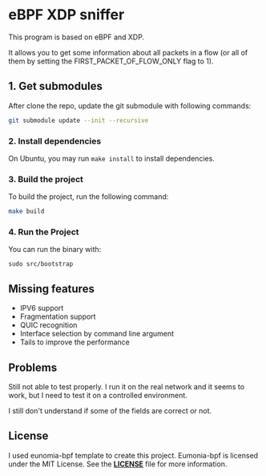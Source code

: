 # **eBPF XDP sniffer**

This program is based on eBPF and XDP.

It allows you to get some information about all packets in a flow (or all of them by setting the FIRST_PACKET_OF_FLOW_ONLY flag to 1).

## **1. Get submodules**

After clone the repo, update the git submodule with following commands:

```sh
git submodule update --init --recursive
```

### **2. Install dependencies**

On Ubuntu, you may run `make install` to install dependencies.

### **3. Build the project**

To build the project, run the following command:

```sh
make build
```

### **4. Run the Project**

You can run the binary with:

```console
sudo src/bootstrap
```

## **Missing features**

- IPV6 support
- Fragmentation support
- QUIC recognition
- Interface selection by command line argument
- Tails to improve the performance

## **Problems**

Still not able to test properly. I run it on the real network and it seems to work, but I need to test it on a controlled environment.

I still don't understand if some of the fields are correct or not.

## **License**
I used eunomia-bpf template to create this project.
Eumonia-bpf is licensed under the MIT License. See the **[LICENSE](LICENSE)** file for more information.

